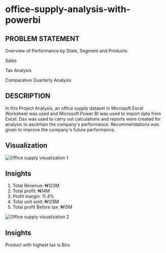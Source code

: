 # office-supply-analysis-with-powerbi

## PROBLEM STATEMENT

Overview of Performance by State, Segment and Products

Sales

Tax Analysis

Comparative Quarterly Analysis

## DESCRIPTION

In this Project Analysis, an office supply dataset in Microsoft Excel Worksheet was used and Microsoft Power BI was used to import data from Excel. Dax was used to carry out calculations and reports were created for analysis to ascertain the company's performance. Recommendations was given to improve the company's future performance.

## Visualization

![Office supply visualization 1](https://github.com/opeyemitai/office-supply-analysis-with-powerbi/assets/119592062/9d390418-1c6f-4ecf-b579-cca6d113728c)

## Insights

1) Total Revenue: ₦123M
2) Total profit:  ₦14M
3) Profit margin: 11.4%
4) Total unit sold: ₦128M
5) Total profit Before tax: ₦15M
   
![Office supply visualization 2](https://github.com/opeyemitai/office-supply-analysis-with-powerbi/assets/119592062/c582e386-94d9-4bdd-b416-aeef1eaafd62)

## Insights

Product with highest tax is Biro
